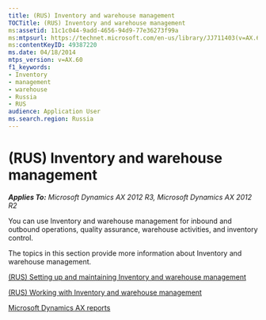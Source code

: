 ```yaml
---
title: (RUS) Inventory and warehouse management
TOCTitle: (RUS) Inventory and warehouse management
ms:assetid: 11c1c044-9add-4656-94d9-77e36273f99a
ms:mtpsurl: https://technet.microsoft.com/en-us/library/JJ711403(v=AX.60)
ms:contentKeyID: 49387220
ms.date: 04/18/2014
mtps_version: v=AX.60
f1_keywords:
- Inventory
- management
- warehouse
- Russia
- RUS
audience: Application User
ms.search.region: Russia
---
```


# (RUS) Inventory and warehouse management 


_**Applies To:** Microsoft Dynamics AX 2012 R3, Microsoft Dynamics AX 2012 R2_

You can use Inventory and warehouse management for inbound and outbound operations, quality assurance, warehouse activities, and inventory control.

The topics in this section provide more information about Inventory and warehouse management.

[(RUS) Setting up and maintaining Inventory and warehouse management](rus-setting-up-and-maintaining-inventory-and-warehouse-management.md)

[(RUS) Working with Inventory and warehouse management](rus-working-with-inventory-and-warehouse-management.md)

[Microsoft Dynamics AX reports](microsoft-dynamics-ax-reports.md)

  


